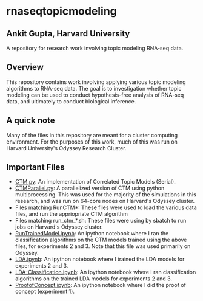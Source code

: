 # rnaseqtopicmodeling
## Ankit Gupta, Harvard University
A repository for research work involving topic modeling RNA-seq data.


## Overview
This repository contains work involving applying various topic modeling algorithms to RNA-seq data. The goal is to investigation whether topic modeling can be used to conduct hypothesis-free analysis of RNA-seq data, and ultimately to conduct biological inference. 

## A quick note
Many of the files in this repository are meant for a cluster computing environment. For the purposes of this work, much of this was run on Harvard University's Odyssey Research Cluster.

## Important Files
- [CTM.py](CTM.py): An implementation of Correlated Topic Models (Serial).
- [CTMParallel.py](CTMParallel.py): A parallelized version of CTM using python multiprocessing. This was used for the majority of the simulations in this research, and was run on 64-core nodes on Harvard's Odyssey cluster.
- Files matching RunCTM*: These files were used to load the various data files, and run the appriopriate CTM algorithm
- Files matching run_ctm_*.sh: These files were using by sbatch to run jobs on Harvard's Odyssey cluster. 
- [RunTrainedModel.ipynb](RunTrainedModel.ipynb): An ipython notebook where I ran the classification algorithms on the CTM models trained using the above files, for experiments 2 and 3. Note that this file was used primarily on Odyssey.
- [LDA.ipynb](LDA.ipynb): An ipython notebook where I trained the LDA models for experiments 2 and 3.
- [LDA-Classification.ipynb](LDA-Classification.ipynb): An ipython notebook where I ran classification algorithms on the trained LDA models for experiments 2 and 3.
- [ProofofConcept.ipynb](ProofOfConcept.ipynb): An ipython notebook where I did the proof of concept (experiment 1).
